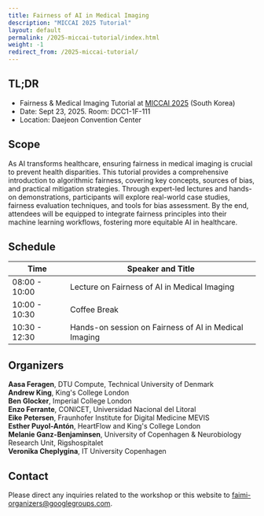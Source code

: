 ```yaml
---
title: Fairness of AI in Medical Imaging
description: "MICCAI 2025 Tutorial"
layout: default
permalink: /2025-miccai-tutorial/index.html
weight: -1
redirect_from: /2025-miccai-tutorial/
---
```



## TL;DR
 - Fairness & Medical Imaging Tutorial at [MICCAI 2025](https://conferences.miccai.org/2025/en/) (South Korea)
 - Date: Sept 23, 2025. Room: DCC1-1F-111
 - Location: Daejeon Convention Center

## Scope
As AI transforms healthcare, ensuring fairness in medical imaging is crucial to prevent health disparities. This tutorial provides a comprehensive introduction to algorithmic fairness, covering key concepts, sources of bias, and practical mitigation strategies.
Through expert-led lectures and hands-on demonstrations, participants will explore real-world case studies, fairness evaluation techniques, and tools for bias assessment. By the end, attendees will be equipped to integrate fairness principles into their machine learning workflows, fostering more equitable AI in healthcare.


## Schedule
| Time | Speaker and Title |
 |------|-------- |
 |08:00 - 10:00 | Lecture on Fairness of AI in Medical Imaging | 
 |10:00 - 10:30| Coffee Break | 
 |10:30 - 12:30| Hands-on session on Fairness of AI in Medical Imaging  | 

## Organizers

**Aasa Feragen**, DTU Compute, Technical University of Denmark  
**Andrew King**, King's College London  
**Ben Glocker**, Imperial College London  
**Enzo Ferrante**, CONICET, Universidad Nacional del Litoral  
**Eike Petersen**, Fraunhofer Institute for Digital Medicine MEVIS  
**Esther Puyol-Antón**, HeartFlow and King's College London  
**Melanie Ganz-Benjaminsen**, University of Copenhagen & Neurobiology Research Unit, Rigshospitalet  
**Veronika Cheplygina**, IT University Copenhagen  

## Contact

Please direct any inquiries related to the workshop or this website to <a href="mailto:faimi-organizers@googlegroups.com">faimi-organizers@googlegroups.com</a>.
